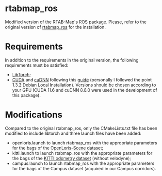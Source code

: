 rtabmap_ros
=======

Modified version of the RTAB-Map's ROS package. Please, refer to the original version of [rtabmap_ros](https://github.com/introlab/rtabmap_ros) for the installation.

# Requirements
In addition to the requirements in the original version, the following requirements must be satisfied:
- [LibTorch](https://pytorch.org/cppdocs/installing.html);
- [CUDA](https://developer.nvidia.com/cuda-11-6-0-download-archive) and [cuDNN](https://developer.nvidia.com/rdp/cudnn-archive) following this [guide](https://docs.nvidia.com/deeplearning/cudnn/install-guide/index.html) (personally I followed the point 1.3.2 Debian Local Installation). Versions should be chosen according to your GPU (CUDA 11.6 and cuDNN 8.6.0 were used in the development of this package).

# Modifications
Compared to the original rtabmap_ros, only the CMakeLists.txt file has been modified to include libtorch and three launch files have been added:
- openloris.launch to launch rtabmap_ros with the appropriate parameters for the bags of the [OpenLoris-Scene dataset](https://lifelong-robotic-vision.github.io/dataset/scene.html);
- kitti.launch to launch rtabmap_ros with the appropriate parameters for the bags of the [KITTI odometry dataset](https://www.cvlibs.net/datasets/kitti/eval_odometry.php) (without velodyne);
- campus.launch to launch rtabmap_ros with the appropriate parameters for the bags of the Campus dataset (acquired in our Campus corridors).
